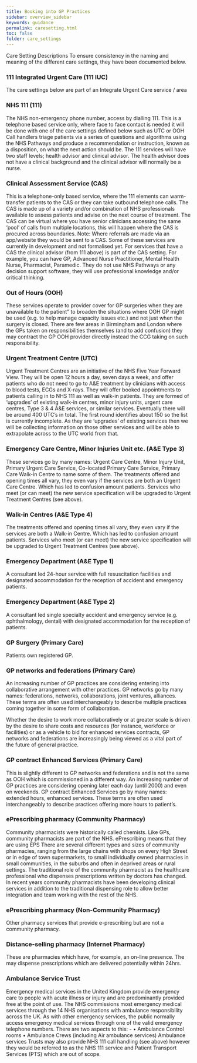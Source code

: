 ```yaml
---
title: Booking into GP Practices
sidebar: overview_sidebar
keywords: guidance
permalink: caresetting.html
toc: false
folder: care_settings
---
```


Care Setting Descriptions
To ensure consistency in the naming and meaning of the different care settings, they have been documented below.

### 111 Integrated Urgent Care (111 IUC)

The care settings below are part of an Integrate Urgent Care service / area


### NHS 111 (111)

The NHS non-emergency phone number, access by dialling 111. This is a telephone based service only, where face to face contact is needed it will be done with one of the care settings defined below such as UTC or OOH
Call handlers triage patients via a series of questions and algorithms using the NHS Pathways and produce a recommendation or instruction, known as a disposition, on what the next action should be.
The 111 services will have two staff levels; health advisor and clinical advisor. The health advisor does not have a clinical background and the clinical advisor will normally be a nurse.


### Clinical Assessment Service (CAS)

This is a telephone-only based service, where the 111 elements can warm-transfer patients to the CAS or they can take outbound telephone calls. The CAS is made up of a variety and/or combination of NHS professionals available to assess patients and advise on the next course of treatment. The CAS can be virtual where you have senior clinicians accessing the same ‘pool’ of calls from multiple locations, this will happen where the CAS is procured across boundaries. Note: Where referrals are made via an app/website they would be sent to a CAS.
Some of these services are currently in development and not formalised yet. For services that have a CAS the clinical advisor (from 111 above) is part of the CAS setting. For example, you can have GP, Advanced Nurse Practitioner, Mental Health Nurse, Pharmacist, Paramedic. They do not use NHS Pathways or any decision support software, they will use professional knowledge and/or critical thinking.


### Out of Hours (OOH)

These services operate to provider cover for GP surgeries when they are unavailable to the patient” to broaden the situations where OOH GP might be used (e.g. to help manage capacity issues etc.) and not just when the surgery is closed.
There are few areas in Birmingham and London where the GPs taken on responsibilities themselves (and to add confusion) they may contract the GP OOH provider directly instead the CCG taking on such responsibility.


### Urgent Treatment Centre (UTC)

Urgent Treatment Centres are an initiative of the NHS Five Year Forward View. They will be open 12 hours a day, seven days a week, and offer patients who do not need to go to A&E treatment by clinicians with access to blood tests, ECGs and X-rays.
They will offer booked appointments to patients calling in to NHS 111 as well as walk-in patients. They are formed of ‘upgrades’ of existing walk-in centres, minor injury units, urgent care centres, Type 3 & 4 A&E services, or similar services.
Eventually there will be around 400 UTC’s in total. The first round identifies about 150 so the list is currently incomplete. As they are ‘upgrades’ of existing services then we will be collecting information on those other services and will be able to extrapolate across to the UTC world from that.


### Emergency Care Centre, Minor Injuries Unit etc. (A&E Type 3)

These services go by many names: Urgent Care Centre, Minor Injury Unit, Primary Urgent Care Service, Co-located Primary Care Service, Primary Care Walk-in Centre to name some of them.
The treatments offered and opening times all vary, they even vary if the services are both an Urgent Care Centre. Which has led to confusion amount patients. Services who meet (or can meet) the new service specification will be upgraded to Urgent Treatment Centres (see above).


### Walk-in Centres (A&E Type 4)

The treatments offered and opening times all vary, they even vary if the services are both a Walk-in Centre. Which has led to confusion amount patients. Services who meet (or can meet) the new service specification will be upgraded to Urgent Treatment Centres (see above).


### Emergency Department (A&E Type 1)

A consultant led 24-hour service with full resuscitation facilities and designated accommodation for the reception of accident and emergency patients.


### Emergency Department (A&E Type 2)

A consultant led single specialty accident and emergency service (e.g. ophthalmology, dental) with designated accommodation for the reception of patients.


### GP Surgery (Primary Care)

Patients own registered GP.


### GP networks and federations (Primary Care)

An increasing number of GP practices are considering entering into collaborative arrangement with other practices. GP networks go by many names: federations, networks, collaborations, joint ventures, alliances. These terms are often used interchangeably to describe multiple practices coming together in some form of collaboration.

Whether the desire to work more collaboratively or at greater scale is driven by the desire to share costs and resources (for instance, workforce or facilities) or as a vehicle to bid for enhanced services contracts, GP networks and federations are increasingly being viewed as a vital part of the future of general practice.


### GP contract Enhanced Services (Primary Care)

This is slightly different to GP networks and federations and is not the same as OOH which is commissioned in a different way. An increasing number of GP practices are considering opening later each day (until 2000) and even on weekends. GP contract Enhanced Services go by many names: extended hours, enhanced services. These terms are often used interchangeably to describe practices offering more hours to patient’s.


### ePrescribing pharmacy (Community Pharmacy)

Community pharmacists were historically called chemists. Like GPs, community pharmacists are part of the NHS. ePrescribing means that they are using EPS
There are several different types and sizes of community pharmacies, ranging from the large chains with shops on every High Street or in edge of town supermarkets, to small individually owned pharmacies in small communities, in the suburbs and often in deprived areas or rural settings.
The traditional role of the community pharmacist as the healthcare professional who dispenses prescriptions written by doctors has changed. In recent years community pharmacists have been developing clinical services in addition to the traditional dispensing role to allow better integration and team working with the rest of the NHS.


### ePrescribing pharmacy (Non-Community Pharmacy)

Other pharmacy services that provide e-prescribing but are not a community pharmacy.


### Distance-selling pharmacy (Internet Pharmacy)

These are pharmacies which have, for example, an on-line presence. The may dispense prescriptions which are delivered potentially within 24hrs.


### Ambulance Service Trust
Emergency medical services in the United Kingdom provide emergency care to people with acute illness or injury and are predominantly provided free at the point of use.
The NHS commissions most emergency medical services through the 14 NHS organisations with ambulance responsibility across the UK. As with other emergency services, the public normally access emergency medical services through one of the valid emergency telephone numbers. There are two aspects to this: -
• Ambulance Control rooms
• Ambulance Crews (including Air ambulance services)
Ambulance services Trusts may also provide NHS 111 call handling (see above) however they would be referred to as the NHS 111 service and Patient Transport Services (PTS) which are out of scope.

